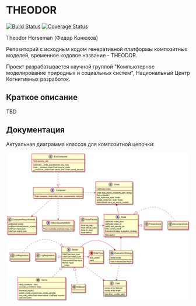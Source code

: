 # THEODOR
[![Build Status](https://travis-ci.com/J3FALL/THEODOR.svg?branch=master)](https://travis-ci.com/J3FALL/THEODOR) [![Coverage Status](https://coveralls.io/repos/github/J3FALL/THEODOR/badge.svg?branch=node-structure)](https://coveralls.io/github/J3FALL/THEODOR?branch=master)

Theodor Horseman (Федор Конюхов)

Репозиторий с исходным кодом генеративной платформы композитных моделей,
временное кодовое название - THEODOR. 

Проект разрабатывается научной группой
"Компьютерное моделирование природных и социальных систем", Национальный Центр
Когнитивных разработок.

## Краткое описание
TBD

## Документация

Актуальная диаграмма классов для композитной цепочки:

![Chain](/design/figures/core.png)

